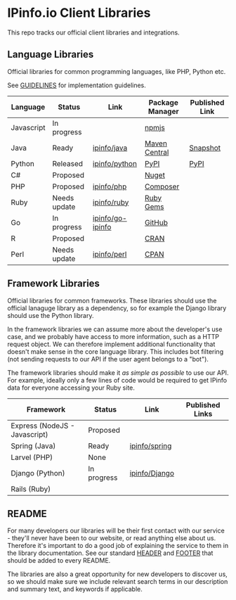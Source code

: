 # IPinfo.io Client Libraries

This repo tracks our official client libraries and integrations.

## Language Libraries

Official libraries for common programming languages, like PHP, Python etc.

See [GUIDELINES](GUIDELINES.md) for implementation guidelines.

| Language   | Status       | Link                                                    | Package Manager                                                                          | Published Link                                                                            |
| ---------- | ------------ | ------------------------------------------------------- | ---------------------------------------------------------------------------------------- | ----------------------------------------------------------------------------------------- |
| Javascript | In progress  |                                                         | [npmjs](https://npmjs.com)                                                               |                                                                                           |
| Java       | Ready        | [ipinfo/java](https://github.com/ipinfo/java)           | [Maven Central](https://search.maven.org/)                                               | [Snapshot](https://oss.sonatype.org/content/repositories/snapshots/io/ipinfo/ipinfo-api/) |
| Python     | Released     | [ipinfo/python](https://github.com/ipinfo/python)       | [PyPI](https://pypi.org/)                                                                | [PyPI](https://pypi.org/project/ipinfo-wrapper/)                                          |
| C#         | Proposed     |                                                         | [Nuget](https://www.nuget.org/)                                                          |                                                                                           |
| PHP        | Proposed     | [ipinfo/php](https://github.com/ipinfo/php)             | [Composer](https://packagist.org/)                                                       |                                                                                           |                                                   |                                                         
| Ruby       | Needs update | [ipinfo/ruby](https://github.com/ipinfo/ruby)           | [Ruby Gems](https://rubygems.org/)                                                       |                                                                                           |
| Go         | In progress  | [ipinfo/go-ipinfo](https://github.com/ipinfo/go-ipinfo) | [GitHub](         https://golang.org/doc/code.html#remote)                                                                          |                                                                                           |
| R          | Proposed     |                                                         | [CRAN](https://cran.r-project.org/)                                            |                                                                                           |
| Perl       | Needs update | [ipinfo/perl](https://github.com/ipinfo/perl)           | [CPAN](https://pause.perl.org/pause/query)                                               |                                                                                           |


## Framework Libraries

Official libraries for common frameworks. These libraries should use the official lanaguge library as a dependency, so for example the Django library should use the Python library.

In the framework libraries we can assume more about the developer's use case, and we probably have access to more information, such as a HTTP request object. We can therefore implement additional functionality that 
doesn't make sense in the core language library. This includes bot filtering (not sending requests to our API if the user agent belongs to a "bot"). 

The framework libraries should make it *as simple as possible* to use our API. For example, ideally only a few lines of code would be required to get IPinfo data for everyone accessing your Ruby site.

| Framework                      | Status      | Link                                              | Published Links |
| ------------------------------ | ----------- | ------------------------------------------------- | --------------- |
| Express  (NodeJS - Javascript) | Proposed    |                                                   |                 |
| Spring  (Java)                 | Ready       | [ipinfo/spring](https://github.com/ipinfo/spring) |                 |
| Larvel (PHP)                   | None        |                                                   |                 |
| Django (Python)                | In progress | [ipinfo/Django](https://github.com/ipinfo/django) |                 |
| Rails (Ruby)                |   |  |                 |


## README

For many developers our libraries will be their first contact with our service - they'll never have been to our website, or read anything else about us. Therefore it's important to do a good job of explaining the service 
to them in the library documentation. See our standard [HEADER](README_HEADER.md) and [FOOTER](README_FOOTER.md) that should be added to every README.

The libraries are also a great opportunity for new developers to discover us, so we should make sure we include relevant search terms in our description and summary text, and keywords if applicable.

